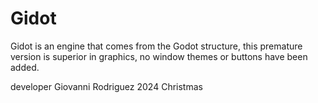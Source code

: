 # Gidot 
Gidot is an engine that comes from the Godot structure, this premature version is superior in graphics, no window themes or buttons have been added.

developer Giovanni Rodriguez 2024 Christmas
